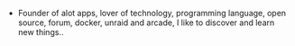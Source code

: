 - Founder of alot apps, lover of technology, programming language, open source, forum, docker, unraid and arcade, I like to discover and learn new things..
  <br>































































































































































































